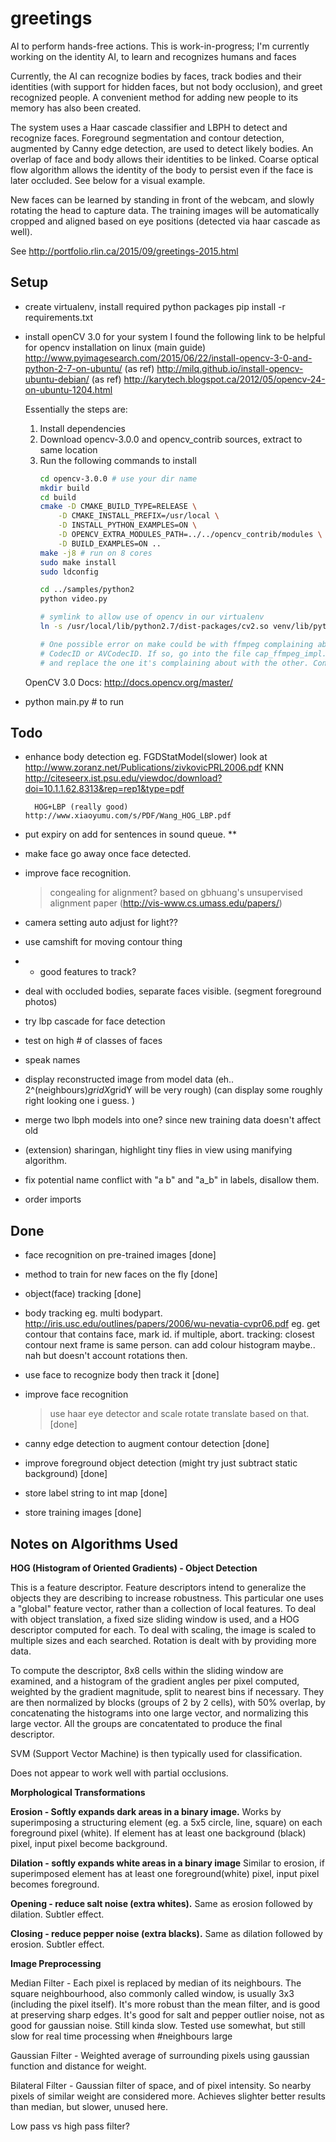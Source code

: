 # greetings
AI to perform hands-free actions. This is work-in-progress; I'm currently working on the identity AI, to learn and recognizes humans and faces

Currently, the AI can recognize bodies by faces, track bodies and their identities (with support for hidden faces, but not body occlusion), and greet recognized people. A convenient method for adding new people to its memory has also been created.

The system uses a Haar cascade classifier and LBPH to detect and recognize faces. Foreground segmentation and contour detection, augmented by Canny edge detection, are used to detect likely bodies. An overlap of face and body allows their identities to be linked. Coarse optical flow algorithm allows the identity of the body to persist even if the face is later occluded. See below for a visual example.

New faces can be learned by standing in front of the webcam, and slowly rotating the head to capture data. The training images will be automatically cropped and aligned based on eye positions (detected via haar cascade as well).

See http://portfolio.rlin.ca/2015/09/greetings-2015.html

Setup
-----
- create virtualenv, install required python packages
  pip install -r requirements.txt

- install openCV 3.0 for your system
    I found the following link to be helpful for opencv installation on linux
    (main guide) http://www.pyimagesearch.com/2015/06/22/install-opencv-3-0-and-python-2-7-on-ubuntu/
    (as ref) http://milq.github.io/install-opencv-ubuntu-debian/
    (as ref) http://karytech.blogspot.ca/2012/05/opencv-24-on-ubuntu-1204.html

    Essentially the steps are:
    1. Install dependencies
    2. Download opencv-3.0.0 and opencv_contrib sources, extract to same location
    3. Run the following commands to install
        ```bash
        cd opencv-3.0.0 # use your dir name
        mkdir build
        cd build
        cmake -D CMAKE_BUILD_TYPE=RELEASE \
            -D CMAKE_INSTALL_PREFIX=/usr/local \
            -D INSTALL_PYTHON_EXAMPLES=ON \
            -D OPENCV_EXTRA_MODULES_PATH=../../opencv_contrib/modules \
            -D BUILD_EXAMPLES=ON ..
        make -j8 # run on 8 cores
        sudo make install
        sudo ldconfig

        cd ../samples/python2
        python video.py

        # symlink to allow use of opencv in our virtualenv
        ln -s /usr/local/lib/python2.7/dist-packages/cv2.so venv/lib/python2.7/site-packages/cv2.so

        # One possible error on make could be with ffmpeg complaining about
        # CodecID or AVCodecID. If so, go into the file cap_ffmpeg_impl.hpp
        # and replace the one it's complaining about with the other. Continue make.
        ```
    OpenCV 3.0 Docs: http://docs.opencv.org/master/

- python main.py # to run

Todo
----
- enhance body detection
    eg. FGDStatModel(slower) look at http://www.zoranz.net/Publications/zivkovicPRL2006.pdf
        KNN http://citeseerx.ist.psu.edu/viewdoc/download?doi=10.1.1.62.8313&rep=rep1&type=pdf

        HOG+LBP (really good) http://www.xiaoyumu.com/s/PDF/Wang_HOG_LBP.pdf

- put expiry on add for sentences in sound queue. **
- make face go away once face detected.

- improve face recognition.
  > congealing for alignment? based on gbhuang's unsupervised alignment paper
    (http://vis-www.cs.umass.edu/papers/<iccv07alignment class="pdf"></iccv07alignment>)

- camera setting auto adjust for light??

- use camshift for moving contour thing
- + good features to track?

- deal with occluded bodies, separate faces visible. (segment foreground photos)

- try lbp cascade for face detection
- test on high # of classes of faces
- speak names

- display reconstructed image from model data (eh.. 2^(neighbours)*gridX*gridY will be very rough)
  (can display some roughly right looking one i guess. )

- merge two lbph models into one? since new training data doesn't affect old
- (extension) sharingan, highlight tiny flies in view using manifying algorithm.

- fix potential name conflict with "a b" and "a_b" in labels, disallow them.
- order imports

Done
----
- face recognition on pre-trained images [done]
- method to train for new faces on the fly [done]
- object(face) tracking [done]

- body tracking
    eg. multi bodypart. http://iris.usc.edu/outlines/papers/2006/wu-nevatia-cvpr06.pdf
    eg. get contour that contains face, mark id. if multiple, abort. 
        tracking: closest contour next frame is same person.
        can add colour histogram maybe.. nah but doesn't account rotations then.

- use face to recognize body then track it [done]

- improve face recognition
  > use haar eye detector and scale rotate translate based on that. [done]

- canny edge detection to augment contour detection [done]
- improve foreground object detection (might try just subtract static background) [done]

- store label string to int map [done]
- store training images [done]

Notes on Algorithms Used
------------------------

**HOG (Histogram of Oriented Gradients) - Object Detection**

This is a feature descriptor. Feature descriptors intend to generalize the objects they are
describing to increase robustness. This particular one uses a "global" feature vector, rather 
than a collection of local features. To deal with object translation, a fixed size sliding window 
is used, and a HOG descriptor computed for each. To deal with scaling, the image is scaled to 
multiple sizes and each searched. Rotation is dealt with by providing more data.

To compute the descriptor, 8x8 cells within the sliding window are examined, and a histogram of
the gradient angles per pixel computed, weighted by the gradient magnitude, split to nearest
bins if necessary. They are then normalized by blocks (groups of 2 by 2 cells), with 50% overlap, 
by concatenating the histograms into one large vector, and normalizing this large vector. All
the groups are concatentated to produce the final descriptor.

SVM (Support Vector Machine) is then typically used for classification.

Does not appear to work well with partial occlusions.

**__Morphological Transformations__**

**Erosion - Softly expands dark areas in a binary image.**
Works by superimposing a structuring element (eg. a 5x5 circle, line, square) on each foreground
pixel (white). If element has at least one background (black) pixel, input pixel become background.

**Dilation - softly expands white areas in a binary image**
Similar to erosion, if superimposed element has at least one foreground(white) pixel, input pixel
becomes foreground.

**Opening - reduce salt noise (extra whites).**
Same as erosion followed by dilation. Subtler effect.

**Closing - reduce pepper noise (extra blacks).**
Same as dilation followed by erosion. Subtler effect.

**__Image Preprocessing__**

Median Filter - Each pixel is replaced by median of its neighbours. The square neighbourhood,
also commonly called window, is usually 3x3 (including the pixel itself).
It's more robust than the mean filter, and is good at preserving sharp edges.
It's good for salt and pepper outlier noise, not as good for gaussian noise.
Still kinda slow. Tested use somewhat, but still slow for real time processing when #neighbours large

Gaussian Filter - Weighted average of surrounding pixels using gaussian function and distance for weight.

Bilateral Filter - Gaussian filter of space, and of pixel intensity. So nearby pixels of similar weight
are considered more. Achieves slighter better results than median, but slower, unused here.

Low pass vs high pass filter?
